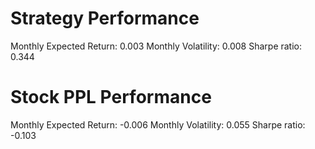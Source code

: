 # Strategy Performance
Monthly Expected Return: 0.003
Monthly Volatility: 0.008
Sharpe ratio: 0.344
# Stock PPL Performance
Monthly Expected Return: -0.006
Monthly Volatility: 0.055
Sharpe ratio: -0.103
